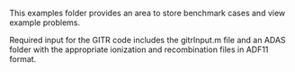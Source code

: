 This examples folder provides an area to store benchmark cases and view example problems.

Required input for the GITR code includes the gitrInput.m file and an ADAS folder with the appropriate ionization and recombination files in ADF11 format.

